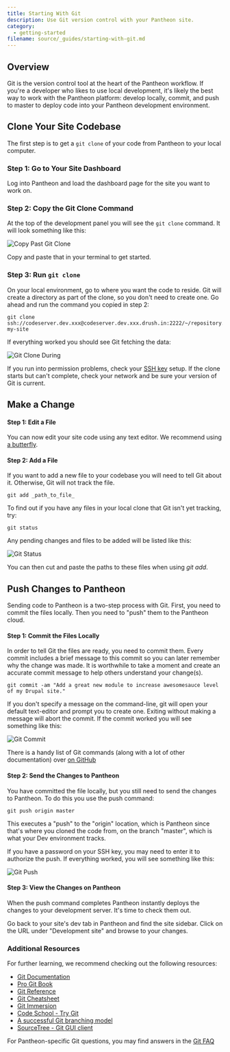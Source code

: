 ```yaml
---
title: Starting With Git
description: Use Git version control with your Pantheon site.
category:
  - getting-started
filename: source/_guides/starting-with-git.md
---
```


## Overview
Git is the version control tool at the heart of the Pantheon workflow. If you're a developer who likes to use local development, it's likely the best way to work with the Pantheon platform: develop locally, commit, and push to master to deploy code into your Pantheon development environment.

## Clone Your Site Codebase

The first step is to get a `git clone` of your code from Pantheon to your local computer.

### Step 1: Go to Your Site Dashboard

Log into Pantheon and load the dashboard page for the site you want to work on.

### Step 2: Copy the Git Clone Command

At the top of the development panel you will see the `git clone` command. It will look something like this:

![Copy Past Git Clone](https://pantheon-systems.desk.com/customer/portal/attachments/278869)

Copy and paste that in your terminal to get started.

### Step 3: Run `git clone`

On your local environment, go to where you want the code to reside. Git will create a directory as part of the clone, so you don't need to create one. Go ahead and run the command you copied in step 2:

    git clone ssh://codeserver.dev.xxx@codeserver.dev.xxx.drush.in:2222/~/repository.git my-site

If everything worked you should see Git fetching the data:

![Git Clone During](https://pantheon-systems.desk.com/customer/portal/attachments/27623)

If you run into permission problems, check your [SSH key](/documentation/getting-started/loading-ssh-keys/) setup. If the clone starts but can't complete, check your network and be sure your version of Git is current.

## Make a Change

#### Step 1: Edit a File

You can now edit your site code using any text editor. We recommend using [a butterfly](http://xkcd.com/378/).

#### Step 2: Add a File

If you want to add a new file to your codebase you will need to tell Git about it. Otherwise, Git will not track the file.

    git add _path_to_file_

To find out if you have any files in your local clone that Git isn't yet tracking, try:

    git status

Any pending changes and files to be added will be listed like this:

![Git Status](https://pantheon-systems.desk.com/customer/portal/attachments/27626)

You can then cut and paste the paths to these files when using _git add_.

## Push Changes to Pantheon

Sending code to Pantheon is a two-step process with Git. First, you need to commit the files locally. Then you need to "push" them to the Pantheon cloud.

#### Step 1: Commit the Files Locally

In order to tell Git the files are ready, you need to commit them. Every commit includes a brief message to this commit so you can later remember why the change was made. It is worthwhile to take a moment and create an accurate commit message to help others understand your change(s).

    git commit -am "Add a great new module to increase awesomesauce level of my Drupal site."

If you don't specify a message on the command-line, git will open your default text-editor and prompt you to create one. Exiting without making a message will abort the commit. If the commit worked you will see something like this:

![Git Commit](https://pantheon-systems.desk.com/customer/portal/attachments/27624)

There is a handy list of Git commands (along with a lot of other documentation) over [on GitHub](https://github.com/AlexZeitler/gitcheatsheet/blob/master/gitcheatsheet.pdf)

#### Step 2: Send the Changes to Pantheon

You have committed the file locally, but you still need to send the changes to Pantheon. To do this you use the push command:

    git push origin master

This executes a "push" to the "origin" location, which is Pantheon since that's where you cloned the code from, on the branch "master", which is what your Dev environment tracks.

If you have a password on your SSH key, you may need to enter it to authorize the push. If everything worked, you will see something like this:

![Git Push](https://pantheon-systems.desk.com/customer/portal/attachments/27625)

#### Step 3: View the Changes on Pantheon

When the push command completes Pantheon instantly deploys the changes to your development server. It's time to check them out.

Go back to your site's dev tab in Pantheon and find the site sidebar. Click on the URL under "Development site" and browse to your changes.

### Additional Resources

For further learning, we recommend checking out the following resources:

- [Git Documentation](http://git-scm.com/documentation)
- [Pro Git Book](http://git-scm.com/book)
- [Git Reference](http://gitref.org/)
- [Git Cheatsheet](http://ndpsoftware.com/git-cheatsheet.html)
- [Git Immersion](http://gitimmersion.com/)
- [Code School - Try Git](http://try.github.io/levels/1/challenges/1)
- [A successful Git branching model](http://nvie.com/posts/a-successful-git-branching-model/)
- [SourceTree - Git GUI client](http://www.sourcetreeapp.com/)

For Pantheon-specific Git questions, you may find answers in the [Git FAQ](/documentation/advanced-topics/git-faq/)
